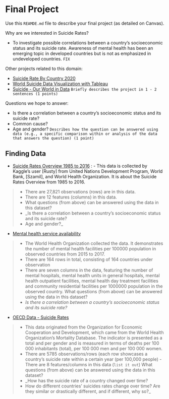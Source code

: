 # Final Project
Use this `REAMDE.md` file to describe your final project (as detailed on Canvas).

Why are we interested in Suicide Rates?
- To investigate possible correlations between a country’s socioeconomic status and its suicide rate. Awareness of mental health has been an emerging topic in developed countries but is not as emphasized in undeveloped countries. `FIX`

Other projects related to this domain:
- [Suicide Rate By Country 2020](http://worldpopulationreview.com/countries/suicide-rate-by-country/)
- [World Suicide Data Visualization with Tableau](https://public.tableau.com/profile/lulu.ilmaknun.qurotaini#!/vizhome/Suicide_15656012138740/Map)
- [Suicide - Our World in Data](https://ourworldindata.org/suicide)
`Briefly describes the project in 1 - 2 sentences (1 points)`

Questions we hope to answer:
- Is there a correlation between a country’s socioeconomic status and its suicide rate?
- Common cause?
- Age and gender?
`Describes how the question can be answered using data (e.g., a specific comparison within or analysis of the data that answers the question) (1 point)`

## Finding Data
- [Suicide Rates Overview 1985 to 2016](https://www.kaggle.com/russellyates88/suicide-rates-overview-1985-to-2016)
: - This data is collected by Kaggle’s user [Rusty] from United Nations Development Program, World Bank, [Szamil], and World Health Organization. It is about the Suicide Rates Overview from 1985 to 2016.
>- There are 27,821 observations (rows) are in this data.
>- There are 12 features (columns) in this data.
>- What questions (from above) can be answered using the data in this dataset?
>- _Is there a correlation between a country’s socioeconomic status and its suicide rate?
>- Age and gender?_

- [Mental health service availability](http://apps.who.int/gho/data/node.main.MHFAC?lang=en)
>- The World Health Organization collected the data. It demonstrates the number of mental health facilities per 100000 population in observed countries from 2015 to 2017.
>- There are 164 rows in total, consisting of 164 countries under observation
>- There are seven columns in the data, featuring the number of mental hospitals, mental health units in general hospitals, mental health outpatient facilities, mental health day treatment facilities and community residential facilities per 1000000 population in the observed country.
> What questions (from above) can be answered using the data in this dataset?
>- _Is there a correlation between a country’s socioeconomic status and its suicide rate?_

- [OECD Data - Suicide Rates](https://data.oecd.org/healthstat/suicide-rates.htm)
>- This data originated from the Organization for Economic Cooperation and Development, which came from the World Health Organization’s Mortality Database. The indicator is presented as a total and per gender and is measured in terms of deaths per 100 000 inhabitants (total), per 100 000 men and per 100 000 women.
>- There are 5785 observations/rows (each row showcases a country’s suicide rate within a certain year (per 100,000 people)
>-There are 8 features/columns in this data (`list it out`)
> What questions (from above) can be answered using the data in this dataset?
>- _How has the suicide rate of a country changed over time?
>- How do different countries’ suicides rates change over time? Are they similar or drastically different, and if different, why so?_

